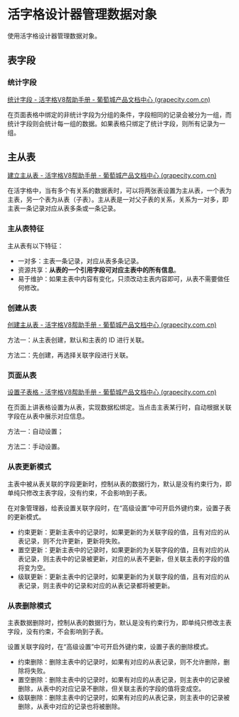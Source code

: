 # 活字格设计器管理数据对象

使用活字格设计器管理数据对象。





## 表字段



### 统计字段

[统计字段 - 活字格V8帮助手册 - 葡萄城产品文档中心 (grapecity.com.cn)](https://help.grapecity.com.cn/pages/viewpage.action?pageId=72352291)

在页面表格中绑定的非统计字段为分组的条件，字段相同的记录会被分为一组，而统计字段则会统计每一组的数据。如果表格只绑定了统计字段，则所有记录为一组。



## 主从表

[建立主从表 - 活字格V8帮助手册 - 葡萄城产品文档中心 (grapecity.com.cn)](https://help.grapecity.com.cn/pages/viewpage.action?pageId=72354978)

在活字格中，当有多个有关系的数据表时，可以将两张表设置为主从表，一个表为主表，另一个表为从表（子表）。主从表是一对父子表的关系，关系为一对多，即主表一条记录对应从表多条或一条记录。

### 主从表特征

主从表有以下特征：

- 一对多：主表一条记录，对应从表多条记录。
- 资源共享：**从表的一个引用字段可对应主表中的所有信息**。
- 易于维护：如果主表中内容有变化，只须改动主表内容即可，从表不需要做任何修改。

### 创建从表

[创建主从表 - 活字格V8帮助手册 - 葡萄城产品文档中心 (grapecity.com.cn)](https://help.grapecity.com.cn/pages/viewpage.action?pageId=72354987)

方法一：从主表创建，默认和主表的 ID 进行关联。

方法二：先创建，再选择关联字段进行关联。

### 页面从表

[设置子表格 - 活字格V8帮助手册 - 葡萄城产品文档中心 (grapecity.com.cn)](https://help.grapecity.com.cn/pages/viewpage.action?pageId=72355036)

在页面上讲表格设置为从表，实现数据松绑定。当点击主表某行时，自动根据关联字段在从表中展示对应信息。

方法一：自动设置；

方法二：手动设置。

### 从表更新模式

主表中被从表关联的字段更新时，控制从表的数据行为，默认是没有约束行为，即单纯只修改主表字段，没有约束，不会影响到子表。

在对象管理器，给表设置关联字段时，在“高级设置”中可开启外键约束，设置子表的更新模式。

- 约束更新：更新主表中的记录时，如果更新的为关联字段的值，且有对应的从表记录，则不允许更新，更新将失败。
- 置空更新：更新主表中的记录时，如果更新的为关联字段的值，且有对应的从表记录，则主表中的记录被更新，对应的从表不更新，但关联主表的字段的值将变为空。
- 级联更新：更新主表中的记录时，如果更新的为关联字段的值，且有对应的从表记录，则主表中的记录和对应的从表记录都将被更新。

### 从表删除模式

主表数据删除时，控制从表的数据行为，默认是没有约束行为，即单纯只修改主表字段，没有约束，不会影响到子表。

设置关联字段时，在“高级设置”中可开启外键约束，设置子表的删除模式。

- 约束删除：删除主表中的记录时，如果有对应的从表记录，则不允许删除，删除将失败。
- 置空删除：删除主表中的记录时，如果有对应的从表记录，则主表中的记录被删除，从表中的对应记录不删除，但关联主表的字段的值将变成空。
- 级联删除：删除主表中的记录时，如果有对应的从表记录，则主表中的记录被删除，从表中对应的记录也将被删除。

















